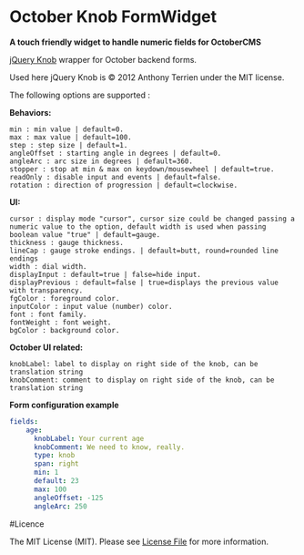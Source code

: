 # October Knob FormWidget

**A touch friendly widget to handle numeric fields for OctoberCMS**

[jQuery Knob](https://github.com/aterrien/jQuery-Knob) wrapper for October backend forms.

Used here jQuery Knob is © 2012 Anthony Terrien under the MIT license.

The following options are supported :

**Behaviors:**
```
min : min value | default=0.
max : max value | default=100.
step : step size | default=1.
angleOffset : starting angle in degrees | default=0.
angleArc : arc size in degrees | default=360.
stopper : stop at min & max on keydown/mousewheel | default=true.
readOnly : disable input and events | default=false.
rotation : direction of progression | default=clockwise.
```

**UI:**
```
cursor : display mode "cursor", cursor size could be changed passing a numeric value to the option, default width is used when passing boolean value "true" | default=gauge.
thickness : gauge thickness.
lineCap : gauge stroke endings. | default=butt, round=rounded line endings
width : dial width.
displayInput : default=true | false=hide input.
displayPrevious : default=false | true=displays the previous value with transparency.
fgColor : foreground color.
inputColor : input value (number) color.
font : font family.
fontWeight : font weight.
bgColor : background color.
```

**October UI related:**
```
knobLabel: label to display on right side of the knob, can be translation string
knobComment: comment to display on right side of the knob, can be translation string
```

**Form configuration example**

```yaml
fields:
    age:
      knobLabel: Your current age
      knobComment: We need to know, really.
      type: knob
      span: right
      min: 1
      default: 23
      max: 100
      angleOffset: -125
      angleArc: 250
```
    
#Licence

The MIT License (MIT). Please see [License File](LICENSE.md) for more information.